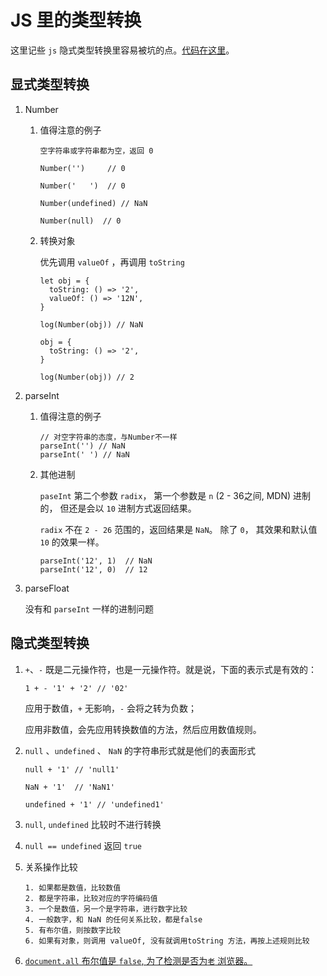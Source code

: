# JS 里的类型转换

这里记些 `js` 隐式类型转换里容易被坑的点。[代码在这里](../code/type_conversion.js)。

## 显式类型转换


1. Number

 	
 	1. 值得注意的例子
	
		```
		空字符串或字符串都为空，返回 0
		
		Number('')     // 0
		
		Number('   ')  // 0
		
		Number(undefined) // NaN
		
		Number(null)  // 0
		
		```
	2. 转换对象

		优先调用 `valueOf` ，再调用 `toString`
		
		
		```
		let obj = {
		  toString: () => '2',
		  valueOf: () => '12N',
		}
		
		log(Number(obj)) // NaN
		
		obj = {
		  toString: () => '2',
		}
		
		log(Number(obj)) // 2
		```

2. parseInt

	1. 值得注意的例子

	
		```
		// 对空字符串的态度，与Number不一样
		parseInt('') // NaN
		parseInt(' ') // NaN
		
		```
	
	2. 其他进制

		`paseInt` 第二个参数 `radix`， 第一个参数是 `n` (2 - 36之间, MDN) 进制的， 但还是会以 `10` 进制方式返回结果。
		
				
		`radix` 不在 `2 - 26` 范围的，返回结果是 `NaN`。 除了 `0`， 其效果和默认值 `10` 的效果一样。
		
		
		```
		parseInt('12', 1)  // NaN
		parseInt('12', 0)  // 12
		```
	
3. parseFloat

	没有和 `parseInt` 一样的进制问题




## 隐式类型转换

1. `+`、`-` 既是二元操作符，也是一元操作符。就是说，下面的表示式是有效的：

	
	```
	1 + - '1' + '2' // '02'
	```

	应用于数值，`+` 无影响，`-` 会将之转为负数；
	
	应用非数值，会先应用转换数值的方法，然后应用数值规则。
	
	
2. `null` 、`undefined` 、 `NaN` 的字符串形式就是他们的表面形式

	
	```
	null + '1' // 'null1'
	
	NaN + '1'  // 'NaN1'
	
	undefined + '1' // 'undefined1'
	
	```
	

3. `null`, `undefined` 比较时不进行转换

4. `null == undefined` 返回 `true`

5. 关系操作比较

		
	```
	1. 如果都是数值，比较数值
	2. 都是字符串，比较对应的字符编码值
	3. 一个是数值，另一个是字符串，进行数字比较
	4. 一般数字，和 NaN 的任何关系比较，都是false
	5. 有布尔值，则按数字比较
	6. 如果有对象，则调用 valueOf, 没有就调用toString 方法，再按上述规则比较
	```


6. [`document.all` 布尔值是 `false`, 为了检测是否为`老` 浏览器。](https://stackoverflow.com/questions/10350142/why-is-document-all-falsy?utm_medium=organic&utm_source=google_rich_qa&utm_campaign=google_rich_qa)








